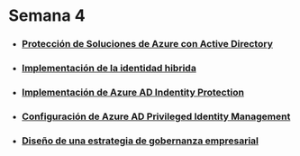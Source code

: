 # Semana 4

- ### [Protección de Soluciones de Azure con Active Directory]()
- ### [Implementación de la identidad hibrida]()
- ### [Implementación de Azure AD Indentity Protection]()
- ### [Configuración de Azure AD Privileged Identity Management]()
- ### [Diseño de una estrategia de gobernanza empresarial]()
